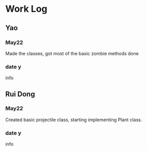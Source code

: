# Work Log

## Yao 
### May22
Made the classes, got most of the basic zombie methods done

### date y

info


## Rui Dong

### May22

Created basic projectile class, starting implementing Plant class.

### date y

info

